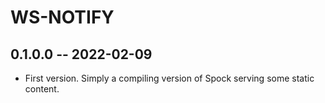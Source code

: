 # WS-NOTIFY

## 0.1.0.0 -- 2022-02-09

* First version. Simply a compiling version of Spock serving some static content.
